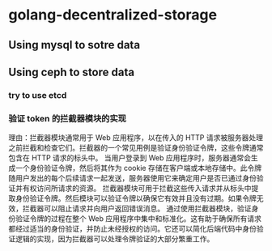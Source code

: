 # golang-decentralized-storage

## Using mysql to sotre data 


## Using ceph to store data

### try to use etcd



### 验证 token 的拦截器模块的实现

理由：拦截器模块通常用于 Web 应用程序，以在传入的 HTTP 请求被服务器处理之前拦截和检查它们。拦截器的一个常见用例是验证身份验证令牌，这些令牌通常包含在 HTTP 请求的标头中。
当用户登录到 Web 应用程序时，服务器通常会生成一个身份验证令牌，然后将其作为 cookie 存储在客户端或本地存储中。此令牌随用户发出的每个后续请求一起发送，服务器使用它来确定用户是否已通过身份验证并有权访问所请求的资源。
拦截器模块可用于拦截这些传入请求并从标头中提取身份验证令牌。然后模块可以验证令牌以确保它有效并且没有过期。如果令牌无效，拦截器可以阻止请求并向用户返回错误消息。
通过使用拦截器模块，验证身份验证令牌的过程在整个 Web 应用程序中集中和标准化。这有助于确保所有请求都经过适当的身份验证，并防止未经授权的访问。它还可以简化后端代码中身份验证逻辑的实现，因为拦截器可以处理令牌验证的大部分繁重工作。